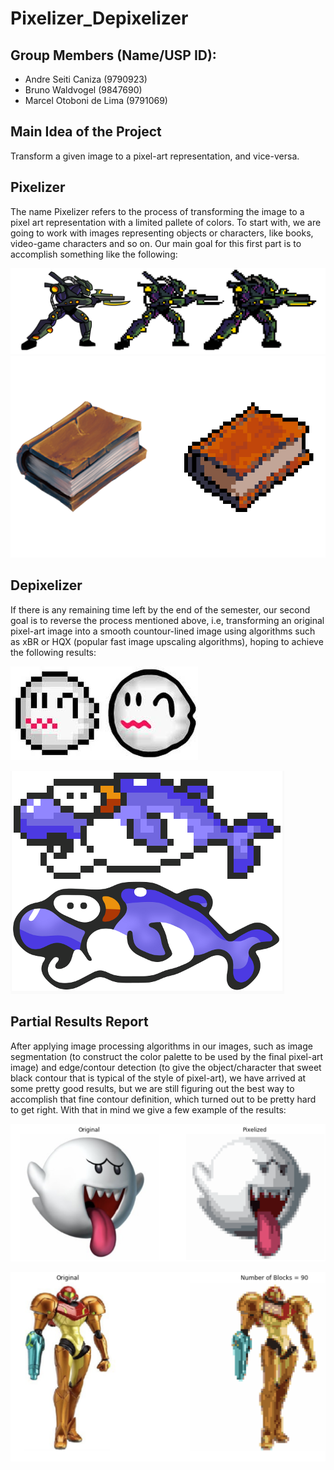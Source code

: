 # Pixelizer_Depixelizer

## Group Members (Name/USP ID):
- Andre Seiti Caniza (9790923)
- Bruno Waldvogel (9847690)
- Marcel Otoboni de Lima (9791069)

## Main Idea of the Project

Transform a given image to a pixel-art representation, and vice-versa. 

## Pixelizer

The name Pixelizer refers to the process of transforming the image to a pixel art representation with a limited pallete of colors. To start with, we are going to work with images representing objects or characters, like books, video-game characters and so on. Our main goal for this first part is to accomplish something like the following:

![alt text](./expected_results/sample-1.png)
![alt text](./expected_results/sample-2.png)

## Depixelizer

If there is any remaining time left by the end of the semester, our second goal is to reverse the process mentioned above, i.e, transforming an original pixel-art image into a smooth countour-lined image using algorithms such as xBR or HQX (popular fast image upscaling algorithms), hoping to achieve the following results:

![alt text](./expected_results/sample-3.jpeg)

![alt text](./expected_results/sample-4.png)

## Partial Results Report

After applying image processing algorithms in our images, such as image segmentation (to construct the color palette to be used by the final pixel-art image) and edge/contour detection (to give the object/character that sweet black contour that is typical of the style of pixel-art), we have arrived at some pretty good results, but we are still figuring out the best way to accomplish that fine contour definition, which turned out to be pretty hard to get right. With that in mind we give a few example of the results:

![alt text](./partial_results/boo_p_res.png)

![alt text](./partial_results/samus_p_res.png)
